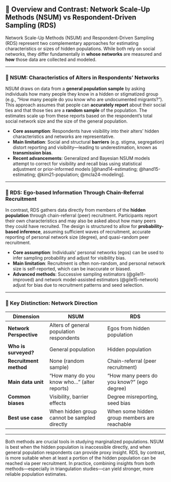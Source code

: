 
## 📘 Overview and Contrast: Network Scale-Up Methods (NSUM) vs Respondent-Driven Sampling (RDS)

Network Scale-Up Methods (NSUM) and Respondent-Driven Sampling (RDS) represent two complementary approaches for estimating characteristics or sizes of hidden populations. While both rely on social networks, they differ fundamentally in **whose networks** are measured and **how** those data are collected and modeled.

---

### 🔹 NSUM: Characteristics of Alters in Respondents’ Networks

NSUM draws on data from a **general population sample** by asking individuals how many people they know in a hidden or stigmatized group (e.g., “How many people do you know who are undocumented migrants?”). This approach assumes that people can **accurately report** about their social ties and that those ties are a **random sample** of the population. The estimates scale up from these reports based on the respondent’s total social network size and the size of the general population.

- **Core assumption**: Respondents have visibility into their alters’ hidden characteristics and networks are representative.
- **Main limitation**: Social and structural **barriers** (e.g. stigma, segregation) distort reporting and visibility—leading to underestimation, known as **transmission bias**.
- **Recent advancements**: Generalized and Bayesian NSUM models attempt to correct for visibility and recall bias using statistical adjustment or prior-informed models [@hand14-estimating; @hand15-estimating; @kim21-population; @mcla24-modeling].

---

### 🔹 RDS: Ego-based Information Through Chain-Referral Recruitment

In contrast, RDS gathers data directly from members of the **hidden population** through chain-referral (peer) recruitment. Participants report their own characteristics and may also be asked about how many peers they could have recruited. The design is structured to allow for **probability-based inference**, assuming sufficient waves of recruitment, accurate reporting of personal network size (degree), and quasi-random peer recruitment.

- **Core assumption**: Individuals’ personal networks (egos) can be used to infer sampling probability and adjust for visibility bias.
- **Main limitation**: Recruitment is often non-random, and personal network size is self-reported, which can be inaccurate or biased.
- **Advanced methods**: Successive sampling estimators (@gile11-improved) and network model-assisted estimators (@gile15-network) adjust for bias due to recruitment patterns and seed selection.

---

### 🔄 Key Distinction: Network Direction

| Dimension             | NSUM                                       | RDS                                        |
|----------------------|--------------------------------------------|---------------------------------------------|
| **Network Perspective** | Alters of general population respondents   | Egos from hidden population                 |
| **Who is surveyed?**   | General population                        | Hidden population                           |
| **Recruitment method** | None (random sample)                     | Chain-referral (peer recruitment)          |
| **Main data unit**     | “How many do you know who…” (alter reports) | “How many peers do you know?” (ego degree) |
| **Common biases**      | Visibility, barrier effects               | Degree misreporting, seed bias              |
| **Best use case**      | When hidden group cannot be sampled directly | When some hidden group members are reachable |

---

Both methods are crucial tools in studying marginalized populations. NSUM is best when the hidden population is inaccessible directly, and when general population respondents can provide proxy insight. RDS, by contrast, is more suitable when at least a portion of the hidden population can be reached via peer recruitment. In practice, combining insights from both methods—especially in triangulation studies—can yield stronger, more reliable population estimates.

